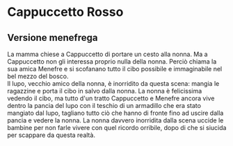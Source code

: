 
# Cappuccetto Rosso
## Versione menefrega

La mamma chiese a Cappuccetto di portare un cesto alla nonna.
Ma a Cappuccetto non gli interessa proprio nulla della nonna. Perciò chiama la sua amica Menefre e si scofanano tutto il cibo possibile e immaginabile nel bel mezzo del bosco.  
Il lupo, vecchio amico della nonna, è inorridito da questa scena: mangia le ragazzine e porta il cibo in salvo dalla nonna. 
La nonna è felicissima vedendo il cibo, ma tutto d'un tratto Cappuccetto e Menefre ancora vive dentro la pancia del lupo con il teschio di un armadillo che era stato mangiato dal lupo, tagliano tutto ciò che hanno di fronte fino ad uscire dalla pancia e vedere la nonna.
La nonna davvero inorridita dalla scena uccide le bambine per non farle vivere con quel ricordo orribile, dopo di che si siucida per scappare da questa realtà.
